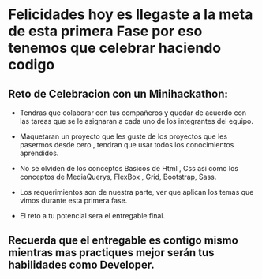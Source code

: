 # Felicidades hoy es llegaste a la meta de esta primera Fase por eso tenemos que celebrar haciendo codigo 

## Reto de Celebracion  con un Minihackathon:



  - Tendras que colaborar con tus compañeros y quedar de acuerdo con las tareas que se le asignaran a cada uno de los integrantes del equipo.


  - Maquetaran un proyecto que les guste de los proyectos que les pasermos desde cero , tendran que usar todos los conocimientos aprendidos. 


  - No se olviden de los conceptos Basicos  de Html , Css asi como los conceptos de  MediaQuerys, FlexBox , Grid, Bootstrap, Sass.


  - Los requerimientos son de nuestra parte, ver que aplican los temas que vimos durante esta primera fase.

 
  - El reto a tu potencial sera el entregable final. 


## Recuerda que el entregable es contigo mismo mientras mas practiques mejor serán tus habilidades como Developer.


